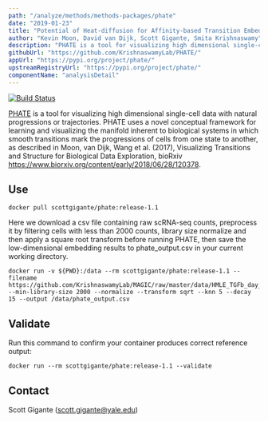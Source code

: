 ```yaml
---
path: "/analyze/methods/methods-packages/phate"
date: "2019-01-23"
title: "Potential of Heat-diffusion for Affinity-based Transition Embedding (PHATE)"
author: "Kevin Moon, David van Dijk, Scott Gigante, Smita Krishnaswamy"
description: "PHATE is a tool for visualizing high dimensional single-cell data with natural progressions or trajectories."
githubUrl: "https://github.com/KrishnaswamyLab/PHATE/"
appUrl: "https://pypi.org/project/phate/"
upstreamRegistryUrl: "https://pypi.org/project/phate/"
componentName: "analysisDetail"
---
```


[![Build Status](https://travis-ci.com/KrishnaswamyLab/PHATE.svg?branch=master)](https://travis-ci.com/KrishnaswamyLab/PHATE#)

[PHATE](https://pypi.org/project/phate/) is a tool for visualizing high dimensional single-cell data with natural progressions or trajectories. PHATE uses a novel conceptual framework for learning and visualizing the manifold inherent to biological systems in which smooth transitions mark the progressions of cells from one state to another, as described in Moon, van Dijk, Wang et al. (2017), Visualizing Transitions and Structure for Biological Data Exploration, bioRxiv https://www.biorxiv.org/content/early/2018/06/28/120378.

## Use

```
docker pull scottgigante/phate:release-1.1
```

Here we download a csv file containing raw scRNA-seq counts, preprocess it by filtering cells with less than 2000 counts, library size normalize and then apply a square root transform before running PHATE, then save the low-dimensional embedding results to phate_output.csv in your current working directory.

```
docker run -v ${PWD}:/data --rm scottgigante/phate:release-1.1 --filename https://github.com/KrishnaswamyLab/MAGIC/raw/master/data/HMLE_TGFb_day_8_10.csv.gz --min-library-size 2000 --normalize --transform sqrt --knn 5 --decay 15 --output /data/phate_output.csv
```


## Validate
Run this command to confirm your container produces correct reference output:

```
docker run --rm scottgigante/phate:release-1.1 --validate
```

## Contact
Scott Gigante ([scott.gigante@yale.edu](mailto:scott.gigante@yale.edu))
